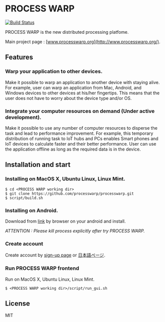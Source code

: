 # PROCESS WARP
[![Build Status](https://travis-ci.org/processwarp/processwarp.svg?branch=master)](https://travis-ci.org/processwarp/processwarp)

PROCESS WARP is the new distributed processing platfome.

Main project page : [www.processwarp.org](http://www.processwarp.org/).

## Features

### Warp your application to other devices.
Make it possible to warp an application to another device with staying alive.
For example, user can warp an application from Mac, Android, and Windows devices to other devices at his/her fingertips.
This means that the user does not have to worry about the device type and/or OS.

### Integrate your computer resources on demand (Under active development).
Make it possible to use any number of computer resources to disperse the task and lead to performance improvement. 
 For example, this temporary distribution of running task to IoT hubs and PCs enables Smart phones and IoT devices to calculate faster and their better performance. User can use the application offline as long as the required data is in the device. 

## Installation and start

### Installing on MacOS X, Ubuntu Linux, Linux Mint.

    $ cd <PROCESS WARP working dir>
    $ git clone https://github.com/processwarp/processwarp.git
    $ script/build.sh

### Installing on Android.

Download from [link](https://prev.processwarp.org/processwarp.apk) by browser on your android and install.

*ATTENTION : Please kill process explicitly after try PROCESS WARP.*

### Create account
Create account by [sign-up page](https://prev.processwarp.org/signup_en.html) or [日本語ページ](https://prev.processwarp.org/signup_ja.html).

### Run PROCESS WARP frontend
Run on MacOS X, Ubuntu Linux, Linux Mint.

    $ <PROCESS WARP working dir>/script/run_gui.sh

## License
MIT
